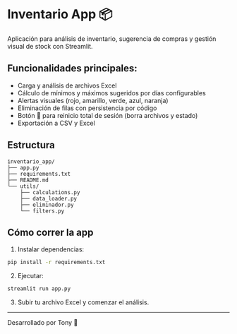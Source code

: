 # Inventario App 📦

Aplicación para análisis de inventario, sugerencia de compras y gestión visual de stock con Streamlit.

## Funcionalidades principales:
- Carga y análisis de archivos Excel
- Cálculo de mínimos y máximos sugeridos por días configurables
- Alertas visuales (rojo, amarillo, verde, azul, naranja)
- Eliminación de filas con persistencia por código
- Botón 🧹 para reinicio total de sesión (borra archivos y estado)
- Exportación a CSV y Excel

## Estructura
```
inventario_app/
├── app.py
├── requirements.txt
├── README.md
└── utils/
    ├── calculations.py
    ├── data_loader.py
    ├── eliminador.py
    └── filters.py
```

## Cómo correr la app
1. Instalar dependencias:
```bash
pip install -r requirements.txt
```

2. Ejecutar:
```bash
streamlit run app.py
```

3. Subir tu archivo Excel y comenzar el análisis.

---

Desarrollado por Tony 🔧